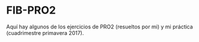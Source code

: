 # FIB-PRO2
Aquí hay algunos de los ejercicios de PRO2 (resueltos por mi) y mi práctica (cuadrimestre primavera 2017).
